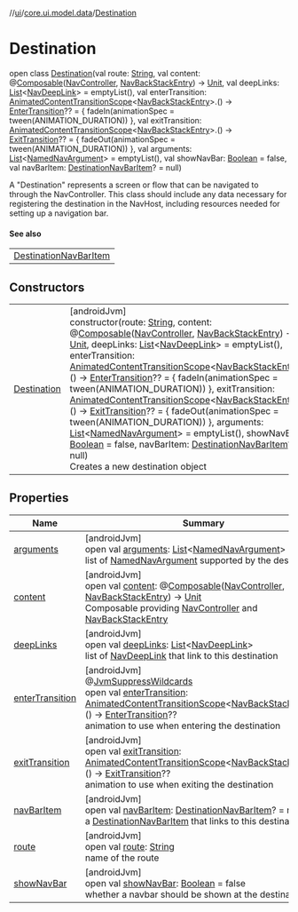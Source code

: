 //[ui](../../../index.md)/[core.ui.model.data](../index.md)/[Destination](index.md)

# Destination

open class [Destination](index.md)(val route: [String](https://kotlinlang.org/api/latest/jvm/stdlib/kotlin/-string/index.html), val content: @[Composable](https://developer.android.com/reference/kotlin/androidx/compose/runtime/Composable.html)([NavController](https://developer.android.com/reference/kotlin/androidx/navigation/NavController.html), [NavBackStackEntry](https://developer.android.com/reference/kotlin/androidx/navigation/NavBackStackEntry.html)) -&gt; [Unit](https://kotlinlang.org/api/latest/jvm/stdlib/kotlin/-unit/index.html), val deepLinks: [List](https://kotlinlang.org/api/latest/jvm/stdlib/kotlin.collections/-list/index.html)&lt;[NavDeepLink](https://developer.android.com/reference/kotlin/androidx/navigation/NavDeepLink.html)&gt; = emptyList(), val enterTransition: [AnimatedContentTransitionScope](https://developer.android.com/reference/kotlin/androidx/compose/animation/AnimatedContentTransitionScope.html)&lt;[NavBackStackEntry](https://developer.android.com/reference/kotlin/androidx/navigation/NavBackStackEntry.html)&gt;.() -&gt; [EnterTransition](https://developer.android.com/reference/kotlin/androidx/compose/animation/EnterTransition.html)?? = {
        fadeIn(animationSpec = tween(ANIMATION_DURATION))
    }, val exitTransition: [AnimatedContentTransitionScope](https://developer.android.com/reference/kotlin/androidx/compose/animation/AnimatedContentTransitionScope.html)&lt;[NavBackStackEntry](https://developer.android.com/reference/kotlin/androidx/navigation/NavBackStackEntry.html)&gt;.() -&gt; [ExitTransition](https://developer.android.com/reference/kotlin/androidx/compose/animation/ExitTransition.html)?? = {
        fadeOut(animationSpec = tween(ANIMATION_DURATION))
    }, val arguments: [List](https://kotlinlang.org/api/latest/jvm/stdlib/kotlin.collections/-list/index.html)&lt;[NamedNavArgument](https://developer.android.com/reference/kotlin/androidx/navigation/NamedNavArgument.html)&gt; = emptyList(), val showNavBar: [Boolean](https://kotlinlang.org/api/latest/jvm/stdlib/kotlin/-boolean/index.html) = false, val navBarItem: [DestinationNavBarItem](../-destination-nav-bar-item/index.md)? = null)

A &quot;Destination&quot; represents a screen or flow that can be navigated to through the NavController. This class should include any data necessary for registering the destination in the NavHost, including resources needed for setting up a navigation bar.

#### See also

| |
|---|
| [DestinationNavBarItem](../-destination-nav-bar-item/index.md) |

## Constructors

| | |
|---|---|
| [Destination](-destination.md) | [androidJvm]<br>constructor(route: [String](https://kotlinlang.org/api/latest/jvm/stdlib/kotlin/-string/index.html), content: @[Composable](https://developer.android.com/reference/kotlin/androidx/compose/runtime/Composable.html)([NavController](https://developer.android.com/reference/kotlin/androidx/navigation/NavController.html), [NavBackStackEntry](https://developer.android.com/reference/kotlin/androidx/navigation/NavBackStackEntry.html)) -&gt; [Unit](https://kotlinlang.org/api/latest/jvm/stdlib/kotlin/-unit/index.html), deepLinks: [List](https://kotlinlang.org/api/latest/jvm/stdlib/kotlin.collections/-list/index.html)&lt;[NavDeepLink](https://developer.android.com/reference/kotlin/androidx/navigation/NavDeepLink.html)&gt; = emptyList(), enterTransition: [AnimatedContentTransitionScope](https://developer.android.com/reference/kotlin/androidx/compose/animation/AnimatedContentTransitionScope.html)&lt;[NavBackStackEntry](https://developer.android.com/reference/kotlin/androidx/navigation/NavBackStackEntry.html)&gt;.() -&gt; [EnterTransition](https://developer.android.com/reference/kotlin/androidx/compose/animation/EnterTransition.html)?? = {         fadeIn(animationSpec = tween(ANIMATION_DURATION))     }, exitTransition: [AnimatedContentTransitionScope](https://developer.android.com/reference/kotlin/androidx/compose/animation/AnimatedContentTransitionScope.html)&lt;[NavBackStackEntry](https://developer.android.com/reference/kotlin/androidx/navigation/NavBackStackEntry.html)&gt;.() -&gt; [ExitTransition](https://developer.android.com/reference/kotlin/androidx/compose/animation/ExitTransition.html)?? = {         fadeOut(animationSpec = tween(ANIMATION_DURATION))     }, arguments: [List](https://kotlinlang.org/api/latest/jvm/stdlib/kotlin.collections/-list/index.html)&lt;[NamedNavArgument](https://developer.android.com/reference/kotlin/androidx/navigation/NamedNavArgument.html)&gt; = emptyList(), showNavBar: [Boolean](https://kotlinlang.org/api/latest/jvm/stdlib/kotlin/-boolean/index.html) = false, navBarItem: [DestinationNavBarItem](../-destination-nav-bar-item/index.md)? = null)<br>Creates a new destination object |

## Properties

| Name | Summary |
|---|---|
| [arguments](arguments.md) | [androidJvm]<br>open val [arguments](arguments.md): [List](https://kotlinlang.org/api/latest/jvm/stdlib/kotlin.collections/-list/index.html)&lt;[NamedNavArgument](https://developer.android.com/reference/kotlin/androidx/navigation/NamedNavArgument.html)&gt;<br>list of [NamedNavArgument](https://developer.android.com/reference/kotlin/androidx/navigation/NamedNavArgument.html) supported by the destination |
| [content](content.md) | [androidJvm]<br>open val [content](content.md): @[Composable](https://developer.android.com/reference/kotlin/androidx/compose/runtime/Composable.html)([NavController](https://developer.android.com/reference/kotlin/androidx/navigation/NavController.html), [NavBackStackEntry](https://developer.android.com/reference/kotlin/androidx/navigation/NavBackStackEntry.html)) -&gt; [Unit](https://kotlinlang.org/api/latest/jvm/stdlib/kotlin/-unit/index.html)<br>Composable providing [NavController](https://developer.android.com/reference/kotlin/androidx/navigation/NavController.html) and [NavBackStackEntry](https://developer.android.com/reference/kotlin/androidx/navigation/NavBackStackEntry.html) |
| [deepLinks](deep-links.md) | [androidJvm]<br>open val [deepLinks](deep-links.md): [List](https://kotlinlang.org/api/latest/jvm/stdlib/kotlin.collections/-list/index.html)&lt;[NavDeepLink](https://developer.android.com/reference/kotlin/androidx/navigation/NavDeepLink.html)&gt;<br>list of [NavDeepLink](https://developer.android.com/reference/kotlin/androidx/navigation/NavDeepLink.html) that link to this destination |
| [enterTransition](enter-transition.md) | [androidJvm]<br>@[JvmSuppressWildcards](https://kotlinlang.org/api/latest/jvm/stdlib/kotlin.jvm/-jvm-suppress-wildcards/index.html)<br>open val [enterTransition](enter-transition.md): [AnimatedContentTransitionScope](https://developer.android.com/reference/kotlin/androidx/compose/animation/AnimatedContentTransitionScope.html)&lt;[NavBackStackEntry](https://developer.android.com/reference/kotlin/androidx/navigation/NavBackStackEntry.html)&gt;.() -&gt; [EnterTransition](https://developer.android.com/reference/kotlin/androidx/compose/animation/EnterTransition.html)??<br>animation to use when entering the destination |
| [exitTransition](exit-transition.md) | [androidJvm]<br>open val [exitTransition](exit-transition.md): [AnimatedContentTransitionScope](https://developer.android.com/reference/kotlin/androidx/compose/animation/AnimatedContentTransitionScope.html)&lt;[NavBackStackEntry](https://developer.android.com/reference/kotlin/androidx/navigation/NavBackStackEntry.html)&gt;.() -&gt; [ExitTransition](https://developer.android.com/reference/kotlin/androidx/compose/animation/ExitTransition.html)??<br>animation to use when exiting the destination |
| [navBarItem](nav-bar-item.md) | [androidJvm]<br>open val [navBarItem](nav-bar-item.md): [DestinationNavBarItem](../-destination-nav-bar-item/index.md)? = null<br>a [DestinationNavBarItem](../-destination-nav-bar-item/index.md) that links to this destination |
| [route](route.md) | [androidJvm]<br>open val [route](route.md): [String](https://kotlinlang.org/api/latest/jvm/stdlib/kotlin/-string/index.html)<br>name of the route |
| [showNavBar](show-nav-bar.md) | [androidJvm]<br>open val [showNavBar](show-nav-bar.md): [Boolean](https://kotlinlang.org/api/latest/jvm/stdlib/kotlin/-boolean/index.html) = false<br>whether a navbar should be shown at the destination |
